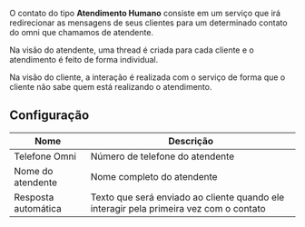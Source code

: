 O contato do tipo **Atendimento Humano** consiste em um serviço que irá redirecionar as mensagens de seus clientes para um determinado contato do omni que chamamos de atendente.

Na visão do atendente, uma thread é criada para cada cliente e o atendimento é feito de forma individual.

Na visão do cliente, a interação é realizada com o serviço de forma que o cliente não sabe quem está realizando o atendimento.

## Configuração

| Nome                | Descrição                                                                              |
|---------------------|----------------------------------------------------------------------------------------|
| Telefone Omni       | Número de telefone do atendente                                                        |
| Nome do atendente   | Nome completo do atendente                                                             |
| Resposta automática | Texto que será enviado ao cliente quando ele interagir pela primeira vez com o contato |